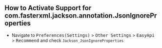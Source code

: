 ## How to Activate Support for com.fasterxml.jackson.annotation.JsonIgnoreProperties

   * Navigate to <kbd>Preferences(Settings)</kbd> > <kbd>Other Settings</kbd> > <kbd>EasyApi</kbd> > <kbd>Recommend</kbd> and check `Jackson_JsonIgnoreProperties`